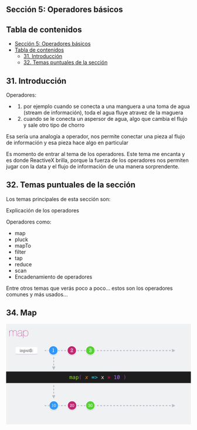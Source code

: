 ## **Sección 5: Operadores básicos**

## Tabla de contenidos
- [Sección 5: Operadores básicos](#seccin-5-operadores-bsicos)
- [Tabla de contenidos](#tabla-de-contenidos)
    - [31. Introducción](#31-introduccin)
    - [32. Temas puntuales de la sección](#32-temas-puntuales-de-la-seccin)


## 31. Introducción

Operadores: 
* 1. por ejemplo cuando se conecta a una manguera a una toma de agua (stream de información), toda el agua fluye atravez de la maguera
* 2. cuando se le conecta un aspersor de agua, algo que cambia el flujo y sale otro tipo de chorro
    
Esa sería una analogía a operador, nos permite conectar una pieza al flujo de información y esa pieza hace algo en particular 

Es momento de entrar al tema de los operadores. Este tema me encanta y es donde ReactiveX brilla, porque la fuerza de los operadores nos permiten jugar con la data y el flujo de información de una manera sorprendente.

## 32. Temas puntuales de la sección
Los temas principales de esta sección son:

Explicación de los operadores

Operadores como:

* map
* pluck
* mapTo
* filter
* tap
* reduce
* scan
* Encadenamiento de operadores

Entre otros temas que verás poco a poco... estos son los operadores comunes y más usados...

## 34. Map


![](screen/2021-05-29_12-12.png)
